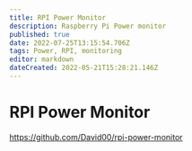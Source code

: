 ```yaml
---
title: RPI Power Monitor
description: Raspberry Pi Power monitor
published: true
date: 2022-07-25T13:15:54.706Z
tags: Power, RPI, monitoring
editor: markdown
dateCreated: 2022-05-21T15:28:21.146Z
---
```

# RPI Power Monitor
https://github.com/David00/rpi-power-monitor